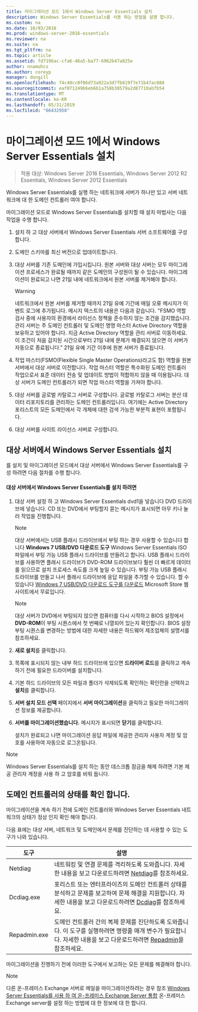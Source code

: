 ```yaml
---
title: 마이그레이션 모드 1에서 Windows Server Essentials 설치
description: Windows Server Essentials를 사용 하는 방법을 설명 합니다.
ms.custom: na
ms.date: 10/03/2016
ms.prod: windows-server-2016-essentials
ms.reviewer: na
ms.suite: na
ms.tgt_pltfrm: na
ms.topic: article
ms.assetid: fd7196ac-cfa6-46a5-ba77-6962b47a825e
author: nnamuhcs
ms.author: coreyp
manager: dongill
ms.openlocfilehash: 74c40cc0f06d73a922a3d7fb819f7e71b47ac088
ms.sourcegitcommit: eaf071249b6eb6b1a758b38579a2d87710abfb54
ms.translationtype: MT
ms.contentlocale: ko-KR
ms.lasthandoff: 05/31/2019
ms.locfileid: "66432958"
---
```

# <a name="install-windows-server-essentials-in-migration-mode1"></a>마이그레이션 모드 1에서 Windows Server Essentials 설치

>적용 대상: Windows Server 2016 Essentials, Windows Server 2012 R2 Essentials, Windows Server 2012 Essentials

Windows Server Essentials를 실행 하는 네트워크에 서버가 하나만 있고 서버 네트워크에 대 한 도메인 컨트롤러 여야 합니다.  
  
 마이그레이션 모드로 Windows Server Essentials를 설치할 때 설치 마법사는 다음 작업을 수행 합니다.  
  
1.  설치 하 고 대상 서버에서 Windows Server Essentials 서버 소프트웨어를 구성 합니다.  
  
2.  도메인 스키마를 최신 버전으로 업데이트합니다.  
  
3.  대상 서버를 기존 도메인에 가입시킵니다. 원본 서버와 대상 서버는 모두 마이그레이션 프로세스가 완료될 때까지 같은 도메인의 구성원이 될 수 있습니다. 마이그레이션이 완료되고 나면 21일 내에 네트워크에서 원본 서버를 제거해야 합니다.  
  
    > [!WARNING]
    >  네트워크에서 원본 서버를 제거할 때까지 21일 유예 기간에 매일 오류 메시지가 이벤트 로그에 추가됩니다. 메시지 텍스트의 내용은 다음과 같습니다. "FSMO 역할 검사 중에 사용자의 환경에서 라이선스 정책을 준수하지 않는 조건을 감지했습니다. 관리 서버는 주 도메인 컨트롤러 및 도메인 명명 마스터 Active Directory 역할을 보유하고 있어야 합니다. 지금 Active Directory 역할을 관리 서버로 이동하세요. 이 조건이 처음 감지된 시간으로부터 21일 내에 문제가 해결되지 않으면 이 서버가 자동으로 종료됩니다." 21일 유예 기간 이후에 원본 서버가 종료됩니다.  
  
4.  작업 마스터(FSMO(Flexible Single Master Operations)라고도 함) 역할을 원본 서버에서 대상 서버로 이전합니다. 작업 마스터 역할은 특수화된 도메인 컨트롤러 작업으로서 표준 데이터 전송 및 업데이트 방법이 적합하지 않을 때 이용됩니다. 대상 서버가 도메인 컨트롤러가 되면 작업 마스터 역할을 가져야 합니다.  
  
5.  대상 서버를 글로벌 카탈로그 서버로 구성합니다. 글로벌 카탈로그 서버는 분산 데이터 리포지토리를 관리하는 도메인 컨트롤러입니다. 여기에는 Active Directory 포리스트의 모든 도메인에서 각 개체에 대한 검색 가능한 부분적 표현이 포함됩니다.  
  
6.  대상 서버를 사이트 라이선스 서버로 구성합니다.  
  
##  <a name="BKMK_Install"></a> 대상 서버에서 Windows Server Essentials 설치  
 를 설치 및 마이그레이션 모드에서 대상 서버에서 Windows Server Essentials를 구성 하려면 다음 절차를 수행 합니다.  
  
#### <a name="to-install-windows-server-essentials-on-the-destination-server"></a>대상 서버에서 Windows Server Essentials를 설치 하려면  
  
1. 대상 서버 설정 하 고 Windows Server Essentials dvd1을 넣습니다 DVD 드라이브에 넣습니다. CD 또는 DVD에서 부팅할지 묻는 메시지가 표시되면 아무 키나 눌러 작업을 진행합니다.  
  
   > [!NOTE]
   >  대상 서버에서는 USB 플래시 드라이브에서 부팅 하는 경우 사용할 수 있습니다 합니다 **Windows 7 USB/DVD 다운로드 도구** Windows Server Essentials ISO 파일에서 부팅 가능 USB 플래시 드라이브를 만들려고 합니다. USB 플래시 드라이브를 사용하면 플래시 드라이브가 DVD-ROM 드라이브보다 훨씬 더 빠르게 데이터를 읽으므로 설치 프로세스 속도를 크게 높일 수 있습니다. 부팅 가능 USB 플래시 드라이브를 만들고 나서 플래시 드라이브에 응답 파일을 추가할 수 있습니다. 할 수 있습니다 [Windows 7 USB/DVD 다운로드 도구를 다운로드](https://go.microsoft.com/fwlink/p/?LinkId=248282) Microsoft Store 웹 사이트에서 무료입니다.  
  
   > [!NOTE]
   >  대상 서버가 DVD에서 부팅되지 않으면 컴퓨터를 다시 시작하고 BIOS 설정에서 **DVD-ROM**이 부팅 시퀀스에서 첫 번째로 나열되어 있는지 확인합니다. BIOS 설정 부팅 시퀀스를 변경하는 방법에 대한 자세한 내용은 하드웨어 제조업체의 설명서를 참조하세요.  
  
2. **새로 설치**를 클릭합니다.  
  
3. 목록에 표시되지 않는 내부 하드 드라이브에 있으면 **드라이버 로드**를 클릭하고 계속하기 전에 필요한 드라이버를 설치합니다.  
  
4. 기본 하드 드라이브의 모든 파일과 폴더가 삭제되도록 확인하는 확인란을 선택하고 **설치**를 클릭합니다.  
  
5. **서버 설치 모드 선택** 페이지에서 **서버 마이그레이션**을 클릭하고 필요한 마이그레이션 정보를 제공합니다.  
  
6. **서버를 마이그레이션했습니다.** 메시지가 표시되면 **닫기**를 클릭합니다.  
  
   설치가 완료되고 나면 마이그레이션 응답 파일에 제공한 관리자 사용자 계정 및 암호를 사용하여 자동으로 로그온됩니다.  
  
> [!NOTE]
>  Windows Server Essentials를 설치 하는 동안 데스크톱 잠금을 해제 하려면 기본 제공 관리자 계정을 사용 하 고 암호를 비워 둡니다.  
  
##  <a name="BKMK_VerifyTheHealthOfDC"></a> 도메인 컨트롤러의 상태를 확인 합니다.  
 마이그레이션을 계속 하기 전에 도메인 컨트롤러와 Windows Server Essentials 네트워크의 상태가 정상 인지 확인 해야 합니다.  
  
 다음 표에는 대상 서버, 네트워크 및 도메인에서 문제를 진단하는 데 사용할 수 있는 도구가 나와 있습니다.  
  
|도구|설명|  
|----------|-----------------|  
|Netdiag|네트워킹 및 연결 문제를 격리하도록 도와줍니다. 자세한 내용을 보고 다운로드하려면 [Netdiag](https://go.microsoft.com/fwlink/?LinkId=217388)를 참조하세요.|  
|Dcdiag.exe|포리스트 또는 엔터프라이즈의 도메인 컨트롤러 상태를 분석하고 문제를 보고하여 문제 해결을 지원합니다. 자세한 내용을 보고 다운로드하려면 [Dcdiag](https://go.microsoft.com/fwlink/?LinkId=217389)를 참조하세요.|  
|Repadmin.exe|도메인 컨트롤러 간의 복제 문제를 진단하도록 도와줍니다. 이 도구를 실행하려면 명령줄 매개 변수가 필요합니다. 자세한 내용을 보고 다운로드하려면 [Repadmin](https://go.microsoft.com/fwlink/?LinkId=217387)을 참조하세요.|  
  
 마이그레이션을 진행하기 전에 이러한 도구에서 보고하는 모든 문제를 해결해야 합니다.  
  
> [!NOTE]
>  다른 온-프레미스 Exchange 서버로 메일을 마이그레이션하려는 경우 참조 [Windows Server Essentials를 사용 하 여 온-프레미스 Exchange Server 통합](../manage/Integrate-an-On-Premises-Exchange-Server-with-Windows-Server-Essentials.md) 온-프레미스 Exchange server를 설정 하는 방법에 대 한 정보에 대 한 합니다.
